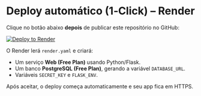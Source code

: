 # Deploy automático (1‑Click) – Render

Clique no botão abaixo **depois** de publicar este repositório no GitHub:

[![Deploy to Render](https://render.com/images/deploy-to-render-button.svg)](https://render.com/deploy)

O Render lerá `render.yaml` e criará:
* Um serviço **Web (Free Plan)** usando Python/Flask.
* Um banco **PostgreSQL (Free Plan)**, gerando a variável `DATABASE_URL`.
* Variáveis `SECRET_KEY` e `FLASK_ENV`.

Após aceitar, o deploy começa automaticamente e seu app fica em HTTPS.
